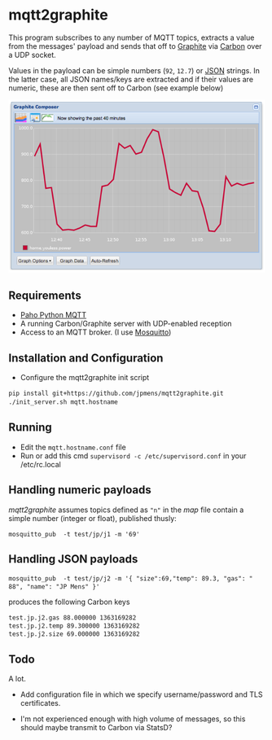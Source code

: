 # mqtt2graphite

This program subscribes to any number of MQTT topics, extracts a value from the
messages' payload and sends that off to [Graphite][1] via [Carbon][2] over a UDP
socket. 

Values in the payload can be simple numbers (`92`, `12.7`) or [JSON][3] strings.
In the latter case, all JSON names/keys are extracted and if their values are 
numeric, these are then sent off to Carbon (see example below)

![](jmbp-532.png)

## Requirements

* [Paho Python MQTT](https://pypi.python.org/pypi/paho-mqtt)
* A running Carbon/Graphite server with UDP-enabled reception
* Access to an MQTT broker. (I use [Mosquitto](http://mosquitto.org/))

## Installation and Configuration

* Configure the mqtt2graphite init script

```bash
pip install git+https://github.com/jpmens/mqtt2graphite.git
./init_server.sh mqtt.hostname
```

## Running

* Edit the `mqtt.hostname.conf` file
* Run or add this cmd `supervisord -c /etc/supervisord.conf` in your /etc/rc.local

## Handling numeric payloads

_mqtt2graphite_ assumes topics defined as `"n"` in the _map_ file contain a simple
number (integer or float), published thusly:

```
mosquitto_pub  -t test/jp/j1 -m '69'
```

## Handling JSON payloads

```
mosquitto_pub  -t test/jp/j2 -m '{ "size":69,"temp": 89.3, "gas": " 88", "name": "JP Mens" }'
```

produces the following Carbon keys

```
test.jp.j2.gas 88.000000 1363169282
test.jp.j2.temp 89.300000 1363169282
test.jp.j2.size 69.000000 1363169282
```

## Todo

A lot. 

* Add configuration file in which we specify username/password and TLS certificates.
* I'm not experienced enough with high volume of messages, so this should maybe
  transmit to Carbon via StatsD?

  [1]: http://graphite.wikidot.com/
  [2]: http://graphite.wikidot.com/carbon
  [3]: http://json.org
